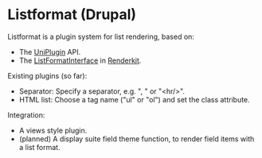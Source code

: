 # Listformat (Drupal)

Listformat is a plugin system for list rendering, based on:
- The [UniPlugin](https://github.com/donquixote/drupal-uniplugin) API.
- The [ListFormatInterface](https://github.com/donquixote/drupal-renderkit/src/ListFormat/ListFormatInterface.php) in [Renderkit](https://github.com/donquixote/drupal-renderkit).

Existing plugins (so far):
- Separator: Specify a separator, e.g. ", " or "\<hr/>".
- HTML list: Choose a tag name ("ul" or "ol") and set the class attribute.

Integration:
- A views style plugin.
- (planned) A display suite field theme function, to render field items with a list format.
